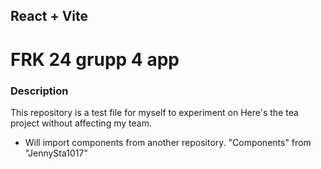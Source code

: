 ## React + Vite
# FRK 24 grupp 4 app

### Description
This repository is a test file for myself to experiment on Here's the tea project without affecting my team.
- Will import components from another repository. "Components" from "JennySta1017"
